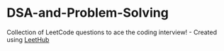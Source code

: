 # DSA-and-Problem-Solving
Collection of LeetCode questions to ace the coding interview! - Created using [LeetHub](https://github.com/QasimWani/LeetHub)
